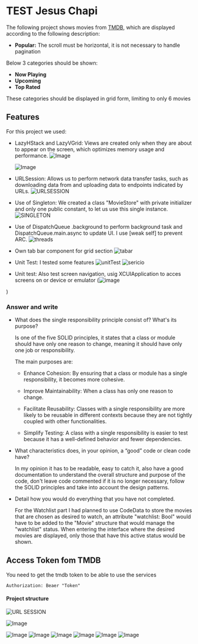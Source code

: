  # TEST Jesus Chapi

The following project shows movies from [TMDB](https://awesomeopensource.com/project/elangosundar/awesome-README-templates), which are displayed according to the following description:

- **Popular:** The scroll must be horizontal, it is not necessary to handle pagination

Below 3 categories should be shown:
- **Now Playing** 
- **Upcoming** 
- **Top Rated** 

These categories should be displayed in grid form, limiting to only 6 movies
## Features
For this project we used:
- LazyHStack and LazyVGrid: Views are created only when they are about to appear on the screen, which optimizes memory usage and performance.
    ![Image](https://i.ibb.co/Xb0vJxn/Captura-de-pantalla-2024-09-14-a-la-s-6-05-27-p-m.png)

    ![Image](https://i.ibb.co/mS2jN0x/Captura-de-pantalla-2024-09-14-a-la-s-6-06-03-p-m.png)
- URLSession: Allows us to perform network data transfer tasks, such as downloading data from and uploading data to endpoints indicated by URLs.
    ![URLSESSION](https://i.ibb.co/DGkTwp5/Captura-de-pantalla-2024-09-14-a-la-s-6-13-01-p-m.png)
- Use of Singleton: We created a class "MovieStore" with private initializer and only one public constant, to let us use this single instance.
    ![SINGLETON](https://i.ibb.co/6WRTDm7/Captura-de-pantalla-2024-09-14-a-la-s-6-18-44-p-m.png)
- Use of DispatchQueue .background to perform background task and  DispatchQueue.main.async to update UI. I use [weak self] to prevent ARC.
    ![threads](http://imgfz.com/i/2CLnEHM.png)
- Own tab bar component for grid section
    ![tabar](https://i.ibb.co/KwBJ8Rm/Captura-de-pantalla-2024-09-14-a-la-s-6-28-58-p-m.png)
- Unit Test: I tested some features
    ![unitTest](http://imgfz.com/i/Am4DlYg.png)
    ![sericio](http://imgfz.com/i/OcnXI0Q.png)
- Unit test: Also test screen navigation, usig XCUIApplication to acces screens on or device or emulator
   (![image](https://github.com/user-attachments/assets/663bad82-bc61-4df1-94c2-c4b616fc5c4f)

)

### Answer and write 

- What does the single responsibility principle consist of? What's its purpose?

    Is one of the five SOLID principles, it states that a class or module should have only one reason to change, meaning it should have only one job or responsibility.

    The main purposes are:

    - Enhance Cohesion: By ensuring that a class or module has a single responsibility, it becomes more cohesive. 

    - Improve Maintainability: When a class has only one reason to change.

    - Facilitate Reusability: Classes with a single responsibility are more likely to be reusable in different contexts because they are not tightly coupled with other functionalities.

    - Simplify Testing: A class with a single responsibility is easier to test because it has a well-defined behavior and fewer dependencies. 

- What characteristics does, in your opinion, a “good” code or clean code have?

    In my opinion it has to be readable, easy to catch it, also have a good documentation to understand the overall structure and purpose of the code, don't leave code commented if it is no longer necessary, follow the SOLID principles and take into account the design patterns.

- Detail how you would do everything that you have not completed.

    For the Watchlist part I had planned to use CodeData to store the movies that are chosen as desired to watch, an attribute "watchlist: Bool" would have to be added to the "Movie" structure that would manage the "watchlist" status. When entering the interface where the desired movies are displayed, only those that have this active status would be shown.

    
## Access Token fom TMDB 

You need to get the tmdb token to be able to use the services

`Authorization: Beaer "Token"`




#### Project structure

![URL SESSION](https://subir-imagen.com/images/2024/09/14/Captura-de-pantalla-2024-09-14-a-las-1.24.49p.m..png)

![Image](https://subir-imagen.com/images/2024/09/14/2bf85107-4463-47f1-99a6-2fedc094075f.jpeg)

![Image](https://subir-imagen.com/images/2024/09/14/9a283d1e-238e-4937-bff0-94e019b24133.jpeg)
![Image](https://subir-imagen.com/images/2024/09/14/28a8cfb4-25b8-49af-af1a-3dea17623e5e.jpeg)
![Image](https://subir-imagen.com/images/2024/09/14/39fbb536-83ec-4ca9-aab6-3aea733cfc4d.jpeg)
![Image](https://subir-imagen.com/images/2024/09/14/58e95d12-1625-4b7d-8537-8dad08ccceda.jpeg)
![Image](https://dl.imgdrop.io/file/aed8b140-8472-4813-922b-7ce35ef93c9e/2024/09/14/a798241f-9f32-4b8a-809b-e2c784fdcd294e95d114d15e9b2b.jpeg)
![Image](https://dl.imgdrop.io/file/aed8b140-8472-4813-922b-7ce35ef93c9e/2024/09/14/d1f33f87-1e75-4439-851b-f91ffb9cf4908f01792619023a7b.jpeg)
